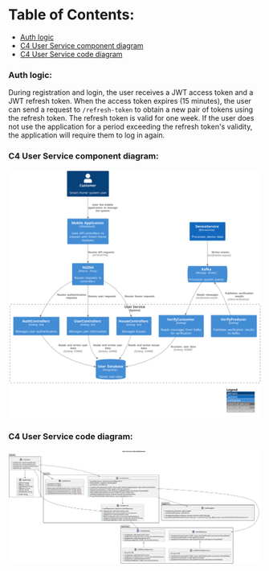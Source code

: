 # Table of Contents:
- [Auth logic](#auth-logic)
- [C4 User Service component diagram](#c4-user-service-component-diagram)
- [C4 User Service code diagram](#c4-user-service-code-diagram)

### Auth logic:
During registration and login, the user receives a JWT access token and a JWT refresh token. 
When the access token expires (15 minutes), the user can send a request to `/refresh-token` to obtain a new pair 
of tokens using the refresh token. The refresh token is valid for one week. If the user does not use the application 
for a period exceeding the refresh token's validity, the application will require them to log in again.

### C4 User Service component diagram:
![System Architecture](./Component_CleverVillageSystem_UserService.svg)

### C4 User Service code diagram:
![System Architecture](./Code_CleverVillageSystem_UserService.svg)
